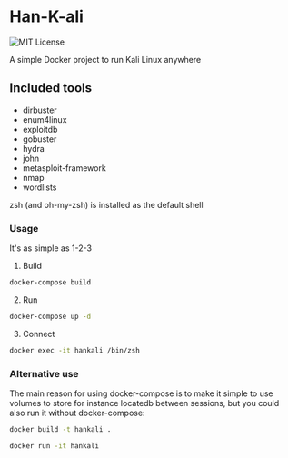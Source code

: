 # Han-K-ali
![MIT License](https://img.shields.io/badge/license-MIT-blue)

A simple Docker project to run Kali Linux anywhere
## Included tools
- dirbuster 
- enum4linux 
- exploitdb 
- gobuster 
- hydra 
- john 
- metasploit-framework 
- nmap 
- wordlists

zsh (and oh-my-zsh) is installed as the default shell

### Usage 
It's as simple as 1-2-3


1. Build
```sh
docker-compose build
```

2. Run

```sh
docker-compose up -d
```

3. Connect

```sh
docker exec -it hankali /bin/zsh
```

### Alternative use
The main reason for using docker-compose is to make it simple to use volumes to store for instance locatedb between sessions, but you could also run it without docker-compose:

```sh
docker build -t hankali .
```
```sh
docker run -it hankali
```